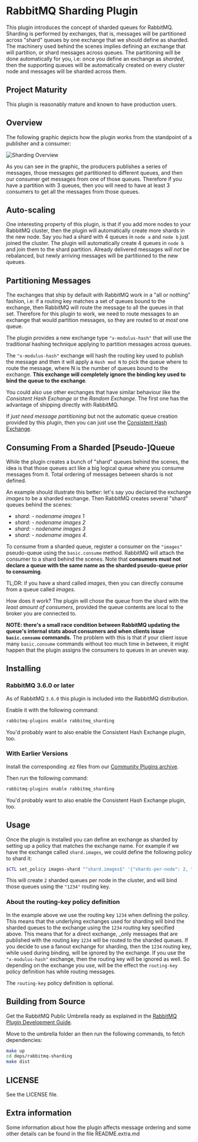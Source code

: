 # RabbitMQ Sharding Plugin

This plugin introduces the concept of sharded queues for
RabbitMQ. Sharding is performed by exchanges, that is, messages
will be partitioned across "shard" queues by one exchange that we should
define as sharded. The machinery used behind the scenes implies
defining an exchange that will partition, or shard messages across
queues. The partitioning will be done automatically for you, i.e: once
you define an exchange as _sharded_, then the supporting queues will
be automatically created on every cluster node and messages will be sharded across them.

## Project Maturity

This plugin is reasonably mature and known to have production users.

## Overview

The following graphic depicts how the plugin works from the standpoint
of a publisher and a consumer:

![Sharding Overview](https://raw.githubusercontent.com/rabbitmq/rabbitmq-sharding/master/docs/sharded_queues.png)

As you can see in the graphic, the producers publishes a series of
messages, those messages get partitioned to different queues, and then
our consumer get messages from one of those queues. Therefore if you
have a partition with 3 queues, then you will need to have at least 3
consumers to get all the messages from those queues.

## Auto-scaling ##

One interesting property of this plugin, is that if you add more nodes
to your RabbitMQ cluster, then the plugin will automatically create
more shards in the new node. Say you had a shard with 4 queues in
`node a` and `node b` just joined the cluster. The plugin will
automatically create 4 queues in `node b` and join them to the shard
partition. Already delivered messages _will not_ be rebalanced, but
newly arriving messages will be partitioned to the new queues.

## Partitioning Messages ##

The exchanges that ship by default with RabbitMQ work in a "all or
nothing" fashion, i.e: if a routing key matches a set of queues bound
to the exchange, then RabbitMQ will route the message to all the
queues in that set. Therefore for this plugin to work, we need to
route messages to an exchange that would partition messages, so they
are routed to _at most_ one queue.

The plugin provides a new exchange type `"x-modulus-hash"` that will use
the traditional hashing technique applying to partition messages
across queues.

The `"x-modulus-hash"` exchange will hash the routing key used to
publish the message and then it will apply a `Hash mod N` to pick the
queue where to route the message, where N is the number of queues
bound to the exchange. **This exchange will completely ignore the
binding key used to bind the queue to the exchange**.

You could also use other exchanges that have similar behaviour like
the _Consistent Hash Exchange_ or the _Random Exchange_.  The first
one has the advantage of shipping directly with RabbitMQ.

If _just need message partitioning_ but not the automatic queue
creation provided by this plugin, then you can just use the
[Consistent Hash Exchange](https://github.com/rabbitmq/rabbitmq-consistent-hash-exchange).

## Consuming From a Sharded [Pseudo-]Queue ##

While the plugin creates a bunch of "shard" queues behind the scenes, the idea
is that those queues act like a big logical queue where you consume
messages from it. Total ordering of messages between shards is not defined.

An example should illustrate this better: let's say you declared the
exchange _images_ to be a sharded exchange. Then RabbitMQ creates
several "shard" queues behind the scenes:

 * _shard: - nodename images 1_
 * _shard: - nodename images 2_
 * _shard: - nodename images 3_
 * _shard: - nodename images 4_.

To consume from a sharded queue, register a consumer on the `"images"` pseudo-queue
using the `basic.consume` method. RabbitMQ will attach the consumer to a shard
behind the scenes. Note that **consumers must not declare a queue with the same
name as the sharded pseudo-queue prior to consuming**.

TL;DR: if you have a shard called _images_, then you can directly
consume from a queue called _images_.

How does it work? The plugin will chose the queue from the shard with
the _least amount of consumers_, provided the queue contents are local
to the broker you are connected to.

**NOTE: there's a small race condition between RabbitMQ updating the
queue's internal stats about consumers and when clients issue
`basic.consume` commands.** The problem with this is that if your
client issue many `basic.consume` commands without too much time in
between, it might happen that the plugin assigns the consumers to
queues in an uneven way.

## Installing ##

### RabbitMQ 3.6.0 or later

As of RabbitMQ `3.6.0` this plugin is included into the RabbitMQ distribution.

Enable it with the following command:

```bash
rabbitmq-plugins enable rabbitmq_sharding
```

You'd probably want to also enable the Consistent Hash Exchange
plugin, too.

### With Earlier Versions

Install the corresponding .ez files from our
[Community Plugins archive](http://www.rabbitmq.com/community-plugins/).

Then run the following command:

```bash
rabbitmq-plugins enable rabbitmq_sharding
```

You'd probably want to also enable the Consistent Hash Exchange
plugin, too.

## Usage ##

Once the plugin is installed you can define an exchange as sharded by
setting up a policy that matches the exchange name. For example if we
have the exchange called `shard.images`, we could define the following
policy to shard it:

```bash
$CTL set_policy images-shard "^shard.images$" '{"shards-per-node": 2, "routing-key": "1234"}'
```

This will create `2` sharded queues per node in the cluster, and will
bind those queues using the `"1234"` routing key.

### About the routing-key policy definition ###

In the example above we use the routing key `1234` when defining the
policy. This means that the underlying exchanges used for sharding
will bind the sharded queues to the exchange using the `1234` routing
key specified above. This means that for a direct exchange, _only
messages that are published with the routing key `1234` will be routed
to the sharded queues. If you decide to use a fanout exchange for
sharding, then the `1234` routing key, while used during binding, will
be ignored by the exchange. If you use the `"x-modulus-hash"`
exchange, then the routing key will be ignored as well. So depending
on the exchange you use, will be the effect the `routing-key` policy
definition has while routing messages.

The `routing-key` policy definition is optional.


## Building from Source

Get the RabbitMQ Public Umbrella ready as explained in the
[RabbitMQ Plugin Development Guide](http://www.rabbitmq.com/plugin-development.html).

Move to the umbrella folder an then run the following commands, to
fetch dependencies:

```bash
make up
cd deps/rabbitmq-sharding
make dist
```

## LICENSE ##

See the LICENSE file.

## Extra information ##

Some information about how the plugin affects message ordering and
some other details can be found in the file README.extra.md
